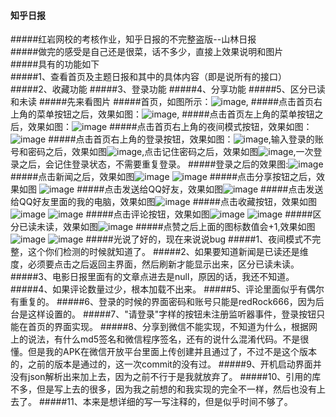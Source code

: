 ####  知乎日报#####红岩网校的考核作业，知乎日报的不完整盗版--山林日报      #####做完的感受是自己还是很菜，话不多少，直接上效果说明和图片   #####具有的功能如下  #####1、查看首页及主题日报和其中的具体内容（即是说所有的接口）#####2、收藏功能#####3、登录功能#####4、分享功能#####5、区分已读和未读#####先来看图片#####首页，如图所示：![image](https://github.com/Grantsome/HomeWork/tree/master/readMeNeedPicture/SRC_20170224_071832.jpg),#####点击首页右上角的菜单按钮之后，效果如图：![image](https://github.com/Grantsome/HomeWork/tree/master/readMeNeedPicture/SRC_20170224_071839.jpg),#####点击首页左上角的菜单按钮之后，效果如图：![image](https://github.com/Grantsome/HomeWork/tree/master/readMeNeedPicture/SRC_20170224_071848.jpg)#####点击首页右上角的夜间模式按钮，效果如图：![image](https://github.com/Grantsome/HomeWork/tree/master/readMeNeedPicture/SRC_20170224_071918.jpg)#####点击首页右上角的登录按钮，效果如图：![image](https://github.com/Grantsome/HomeWork/tree/master/readMeNeedPicture/SRC_20170224_072346.jpg),输入登录的账号和密码之后，效果如图![image](https://github.com/Grantsome/HomeWork/tree/master/readMeNeedPicture/SRC_20170224_072409.jpg),点击记住密码之后，效果如图![image](https://github.com/Grantsome/HomeWork/tree/master/readMeNeedPicture/SRC_20170224_072415.jpg),一次登录之后，会记住登录状态，不需要重复登录。#####登录之后的效果图:![image](https://github.com/Grantsome/HomeWork/tree/master/readMeNeedPicture/SRC_20170224_072423.jpg)#####点击新闻之后，效果如图![image](https://github.com/Grantsome/HomeWork/tree/master/readMeNeedPicture/SRC_20170224_072050.jpg)    ![image](https://github.com/Grantsome/HomeWork/tree/master/readMeNeedPicture/SRC_20170224_071950.jpg)#####点击分享按钮之后，效果如图 ![image](https://github.com/Grantsome/HomeWork/tree/master/readMeNeedPicture/SRC_20170224_072001.jpg)#####点击发送给QQ好友，效果如图![image](https://github.com/Grantsome/HomeWork/tree/master/readMeNeedPicture/SRC_20170224_072013.jpg)#####点击发送给QQ好友里面的我的电脑，效果如图![image](https://github.com/Grantsome/HomeWork/tree/master/readMeNeedPicture/SRC_20170224_072020.jpg)#####点击收藏按钮，效果如图![image](https://github.com/Grantsome/HomeWork/tree/master/readMeNeedPicture/SRC_20170224_072033.jpg)    ![image](https://github.com/Grantsome/HomeWork/tree/master/readMeNeedPicture/SRC_20170224_072450.jpg)#####点击评论按钮，效果如图![image](https://github.com/Grantsome/HomeWork/tree/master/readMeNeedPicture/SRC_20170224_072142.jpg)      ![image](https://github.com/Grantsome/HomeWork/tree/master/readMeNeedPicture/SRC_20170224_072153.jpg)#####区分已读未读，效果如图![image](https://github.com/Grantsome/HomeWork/tree/master/readMeNeedPicture/SRC_20170224_072506.jpg)#####点赞之后上面的图标数值会+1,效果如图 ![image](https://github.com/Grantsome/HomeWork/tree/master/readMeNeedPicture/SRC_20170224_072050.jpg)    ![image](https://github.com/Grantsome/HomeWork/tree/master/readMeNeedPicture/SRC_20170224_071950.jpg)#####光说了好的，现在来说说bug#####1、夜间模式不完整，这个你们检测的时候就知道了。#####2、如果要知道新闻是已读还是维度，必须要点击之后返回主界面，然后刷新才能显示出来，区分已读未读。#####3、电影日报里面有的文章点进去是null，原因的话，我还不知道。#####4、如果评论数量过少，根本加载不出来。#####5、评论里面似乎有偶尔有重复的。#####6、登录的时候的界面密码和账号只能是redRock666，因为后台是这样设置的。#####7、"请登录"字样的按钮未注册监听器事件，登录按钮只能在首页的界面实现。#####8、分享到微信不能实现，不知道为什么，根据网上的说法，有什么md5签名和微信程序签名，还有的说什么混淆代码。不是很懂。但是我的APK在微信开放平台里面上传创建并且通过了，不过不是这个版本的，之前的版本是通过的，这一次commit的没有过。#####9、开机启动界面并没有json解析出来加上去，因为之前不行于是我就放弃了。#####10、引用的库不多，但是写上去的很多，因为我之前想的和我实现的完全不一样，然后也没有上去了。#####11、本来是想详细的写一写注释的，但是似乎时间不够了。